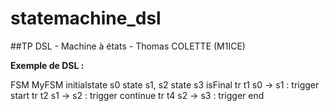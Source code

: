 # statemachine_dsl

##TP DSL - Machine à états - Thomas COLETTE (M1ICE)

**Exemple de DSL :**

FSM MyFSM
initialstate s0
state s1, s2
state s3 isFinal
tr t1 s0 -> s1 : trigger start
tr t2 s1 -> s2 : trigger continue
tr t4 s2 -> s3 : trigger end